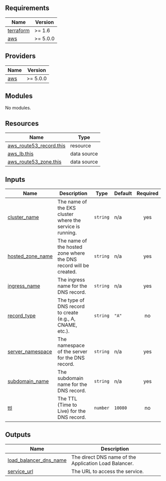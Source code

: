 <!-- BEGIN_TF_DOCS -->
## Requirements

| Name | Version |
|------|---------|
| <a name="requirement_terraform"></a> [terraform](#requirement\_terraform) | >= 1.6 |
| <a name="requirement_aws"></a> [aws](#requirement\_aws) | >= 5.0.0 |

## Providers

| Name | Version |
|------|---------|
| <a name="provider_aws"></a> [aws](#provider\_aws) | >= 5.0.0 |

## Modules

No modules.

## Resources

| Name | Type |
|------|------|
| [aws_route53_record.this](https://registry.terraform.io/providers/hashicorp/aws/latest/docs/resources/route53_record) | resource |
| [aws_lb.this](https://registry.terraform.io/providers/hashicorp/aws/latest/docs/data-sources/lb) | data source |
| [aws_route53_zone.this](https://registry.terraform.io/providers/hashicorp/aws/latest/docs/data-sources/route53_zone) | data source |

## Inputs

| Name | Description | Type | Default | Required |
|------|-------------|------|---------|:--------:|
| <a name="input_cluster_name"></a> [cluster\_name](#input\_cluster\_name) | The name of the EKS cluster where the service is running. | `string` | n/a | yes |
| <a name="input_hosted_zone_name"></a> [hosted\_zone\_name](#input\_hosted\_zone\_name) | The name of the hosted zone where the DNS record will be created. | `string` | n/a | yes |
| <a name="input_ingress_name"></a> [ingress\_name](#input\_ingress\_name) | The ingress name for the DNS record. | `string` | n/a | yes |
| <a name="input_record_type"></a> [record\_type](#input\_record\_type) | The type of DNS record to create (e.g., A, CNAME, etc.). | `string` | `"A"` | no |
| <a name="input_server_namespace"></a> [server\_namespace](#input\_server\_namespace) | The namespace of the server for the DNS record. | `string` | n/a | yes |
| <a name="input_subdomain_name"></a> [subdomain\_name](#input\_subdomain\_name) | The subdomain name for the DNS record. | `string` | n/a | yes |
| <a name="input_ttl"></a> [ttl](#input\_ttl) | The TTL (Time to Live) for the DNS record. | `number` | `10080` | no |

## Outputs

| Name | Description |
|------|-------------|
| <a name="output_load_balancer_dns_name"></a> [load\_balancer\_dns\_name](#output\_load\_balancer\_dns\_name) | The direct DNS name of the Application Load Balancer. |
| <a name="output_service_url"></a> [service\_url](#output\_service\_url) | The URL to access the service. |
<!-- END_TF_DOCS -->
